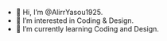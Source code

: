 - 👋 Hi, I’m @AlirrYasou1925.
- 👀 I’m interested in Coding & Design.
- 🌱 I’m currently learning Coding and Design.

<!---
AlirrYasou1925/AlirrYasou1925 is a ✨ special ✨ repository because its `README.md` (this file) appears on your GitHub profile.
You can click the Preview link to take a look at your changes.
--->
